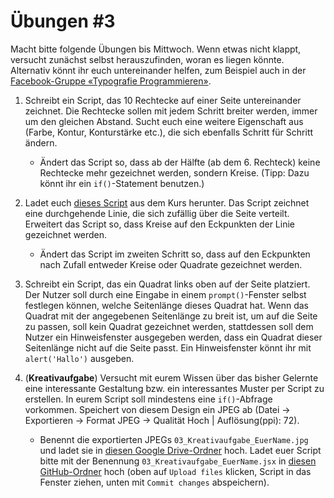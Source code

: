 # Übungen #3

Macht bitte folgende Übungen bis Mittwoch. Wenn etwas nicht klappt, versucht zunächst selbst herauszufinden, woran es liegen könnte. Alternativ könnt ihr euch untereinander helfen, zum Beispiel auch in der [Facebook-Gruppe «Typografie Programmieren»](https://www.facebook.com/groups/1760227230910812/).

1. Schreibt ein Script, das 10 Rechtecke auf einer Seite untereinander zeichnet. Die Rechtecke sollen mit jedem Schritt breiter werden, immer um den gleichen Abstand. Sucht euch eine weitere Eigenschaft aus (Farbe, Kontur, Konturstärke etc.), die sich ebenfalls Schritt für Schritt ändern.

    - Ändert das Script so, dass ab der Hälfte (ab dem 6. Rechteck) keine Rechtecke mehr gezeichnet werden, sondern Kreise. (Tipp: Dazu könnt ihr ein `if()`-Statement benutzen.)

2. Ladet euch [dieses Script](https://github.com/typografie-haw-hamburg/Typografie-programmieren/blob/master/Kurs/03/01_Linie.jsx) aus dem Kurs herunter. Das Script zeichnet eine durchgehende Linie, die sich zufällig über die Seite verteilt. Erweitert das Script so, dass Kreise auf den Eckpunkten der Linie gezeichnet werden.

    * Ändert das Script im zweiten Schritt so, dass auf den Eckpunkten nach Zufall entweder Kreise oder Quadrate gezeichnet werden.

3. Schreibt ein Script, das ein Quadrat links oben auf der Seite platziert. Der Nutzer soll durch eine Eingabe in einem `prompt()`-Fenster selbst festlegen können, welche Seitenlänge dieses Quadrat hat. Wenn das Quadrat mit der angegebenen Seitenlänge zu breit ist, um auf die Seite zu passen, soll kein Quadrat gezeichnet werden, stattdessen soll dem Nutzer ein Hinweisfenster ausgegeben werden, dass ein Quadrat dieser Seitenlänge nicht auf die Seite passt. Ein Hinweisfenster könnt ihr mit `alert('Hallo')` ausgeben.

4. (**Kreativaufgabe**) Versucht mit eurem Wissen über das bisher Gelernte eine interessante Gestaltung bzw. ein interessantes Muster per Script zu erstellen. In eurem Script soll mindestens eine `if()`-Abfrage vorkommen. Speichert von diesem Design ein JPEG ab (Datei -> Exportieren -> Format JPEG -> Qualität Hoch | Auflösung(ppi): 72).

    * Benennt die exportierten JPEGs `03_Kreativaufgabe_EuerName.jpg` und ladet sie in [diesen Google Drive-Ordner](https://drive.google.com/drive/folders/1GdBTpg3Xufp2KlHHvsp9b3l3fKOEEICN?usp=sharing) hoch. Ladet euer Script bitte mit der Benennung `03_Kreativaufgabe_EuerName.jsx` in [diesen  GitHub-Ordner](https://github.com/typografie-haw-hamburg/Typografie-programmieren/tree/master/Uebungen/Loesungen) hoch (oben auf `Upload files` klicken, Script in das Fenster ziehen, unten mit `Commit changes` abspeichern).
